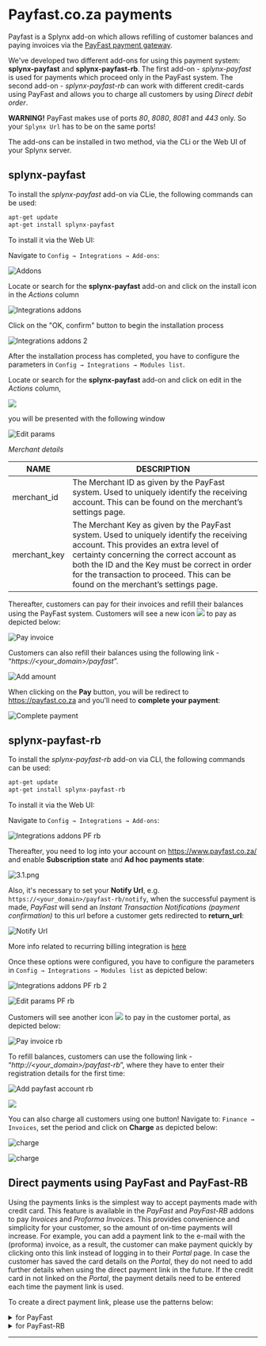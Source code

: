 Payfast.co.za payments
======================

Payfast is a Splynx add-on which allows refilling of customer balances and paying invoices via the [PayFast payment gateway](https://www.payfast.co.za).

We've developed two different add-ons for using this payment system: **splynx-payfast** and **splynx-payfast-rb**. The first add-on - *splynx-payfast* is used for payments which proceed only in the PayFast system. The second add-on - *splynx-payfast-rb* can work with different credit-cards using PayFast and allows you to charge all customers by using *Direct debit order*.

**WARNING!** PayFast makes use of ports *80*, *8080*, *8081* and *443* only. So your `Splynx Url` has to be on the same ports!

The add-ons can be installed in two method, via the CLi or the Web UI of your Splynx server.


splynx-payfast
-------------

To install the *splynx-payfast* add-on via CLie, the following commands can be used:

```bash
apt-get update
apt-get install splynx-payfast
```
To install it via the Web UI:

Navigate to `Config → Integrations → Add-ons`:

![Addons](addons_icon.png)

Locate or search for the **splynx-payfast** add-on and click on the install icon in the *Actions* column

![Integrations addons](addons_list.png)

Click on the "OK, confirm" button to begin the installation process

![Integrations addons 2](install.png)

After the installation process has completed, you have to configure the parameters in `Config → Integrations → Modules list`.

Locate or search for the **splynx-payfast** add-on and click on edit in the *Actions* column,

![](edit.png)

you will be presented with the following window

![Edit params](params.png)

*Merchant details*

NAME | DESCRIPTION
------------ | -------------
merchant_id | The Merchant ID as given by the PayFast system. Used to uniquely identify the receiving account. This can be found on the merchant’s settings page.
merchant_key | The Merchant Key as given by the PayFast system. Used to uniquely identify the receiving account. This provides an extra level of certainty concerning the correct account as both the ID and the Key must be correct in order for the transaction to proceed. This can be found on the merchant’s settings page.

Thereafter, customers can pay for their invoices and refill their balances using the PayFast system. Customers will see a new icon <icon class="image-icon">![](payfast_icon.png)</icon> to pay as depicted below:

![Pay invoice](pay_invoice.png)

Customers can also refill their balances using the following link - “*https://<your_domain>/payfast*”.

![Add amount](add_amount.png)

When clicking on the **Pay** button, you will be redirect to https://payfast.co.za and you’ll need to **complete your payment**:

![Complete payment](complete_payment.png)


splynx-payfast-rb
-----------------

To install the *splynx-payfast-rb* add-on via CLI, the following commands can be used:

```bash
apt-get update
apt-get install splynx-payfast-rb
```
To install it via the Web UI:

Navigate to `Config → Integrations → Add-ons`:

![Integrations addons PF rb](addons_list_rb.png)

Thereafter, you need to log into your account on https://www.payfast.co.za/ and enable **Subscription state** and **Ad hoc payments state**:

![3.1.png](3.1.png)

Also, it's necessary to set your **Notify Url**, e.g. `https://<your_domain>/payfast-rb/notify`, when the successful payment is made, *PayFast* will send an *Instant Transaction Notifications (payment confirmation)* to this url before a customer gets redirected to **return_url**:

![Notify Url](notify_url.png)

More info related to recurring billing integration is [here](https://developers.payfast.co.za/docs#recurring_billing)

Once these options were configured, you have to configure the parameters in `Config → Integrations → Modules list` as depicted below:

![Integrations addons PF rb 2](params_rb.png)

![Edit params PF rb](params_rb_2.png)

Customers will see another icon <icon class="image-icon">![](payfast-rb_icon.png)</icon> to pay in the customer portal, as depicted below:

![Pay invoice rb](pay_invoice_rb.png)

To refill balances, customers can use the following link - “*http://<your_domain>/payfast-rb*”, where they have to enter their registration details for the first time:

![Add payfast account rb](add_payfast_account.png)

![](add_amount_rb.png)

You can also charge all customers using one button! Navigate to: `Finance → Invoices`, set the period and click on **Charge** as depicted below:

![charge](1.1.png)

![charge](2.png)


Direct payments using PayFast and PayFast-RB
-----------------

Using the payments links is the simplest way to accept payments made with credit card. This feature is available in the *PayFast* and *PayFast-RB* addons to pay *Invoices* and *Proforma Invoices*. This provides convenience and simplicity for your customer, so the amount of on-time payments will increase. For example, you can add a payment link to the e-mail with the (proforma) invoice, as a result, the customer can make payment quickly by clicking onto this link instead of logging in to their *Portal* page. In case the customer has saved the card details on the *Portal*, they do not need to add further details when using the direct payment link in the future. If the credit card in not linked on the *Portal*, the payment details need to be entered each time the payment link is used.

To create a direct payment link, please use the patterns below:


<details>
<summary>for PayFast</summary>
<div markdown="1">

**To pay the Invoice:**

<details>
<summary>by invoice ID</summary>
<div markdown="1">

```
https://<splynx_domain_address>/payfast/direct-pay-invoice-by-id?item_id=<Invoice_id>
```
</div>
</details>

<details>
<summary>by invoice number</summary>
<div markdown="1">

```
https://<splynx_domain_address>/payfast/direct-pay-invoice?item_id=<Invoice_number>
```
</div>
</details>



**To pay the Proforma Invoice:**

<details>
<summary>by proforma invoice ID</summary>
<div markdown="1">

```
https://<splynx_domain_address>/payfast/direct-pay-proforma-by-id?item_id=<proforma_id>
```
</div>
</details>

<details>
<summary>by proforma invoice number</summary>
<div markdown="1">

```
https://<splynx_domain_address>/payfast/direct-pay-proforma?item_id=<proforma_number>
```
</div>
</details>


</div>
</details>




<details>
<summary>for PayFast-RB</summary>
<div markdown="1">

**To pay the Invoice:**

<details>
<summary>by invoice ID</summary>
<div markdown="1">

```
https://<splynx_domain_address>/payfast-rb/direct-pay-invoice-by-id?item_id=<Invoice_id>
```
</div>
</details>

<details>
<summary>by invoice number</summary>
<div markdown="1">

```
https://<splynx_domain_address>/payfast-rb/direct-pay-invoice?item_id=<Invoice_number>
```
</div>
</details>



**To pay the Proforma Invoice:**

<details>
<summary>by proforma invoice ID</summary>
<div markdown="1">

```
https://<splynx_domain_address>/payfast-rb/direct-pay-proforma-by-id?item_id=<proforma_id>
```
</div>
</details>

<details>
<summary>by proforma invoice number</summary>
<div markdown="1">

```
https://<splynx_domain_address>/payfast-rb/direct-pay-proforma?item_id=<proforma_number>
```
</div>
</details>


</div>
</details>


------------
